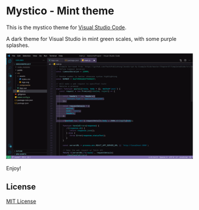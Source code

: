 # Mystico - Mint theme

This is the mystico theme for [Visual Studio Code](http://code.visualstudio.com).

A dark theme for Visual Studio in mint green scales, with some purple splashes.

![Screenshot](https://raw.githubusercontent.com/chibanti/mystico-mint-vscode-theme/master/images/screenshots/screenshot-1.png)

Enjoy!

## License

[MIT License](./LICENSE)
